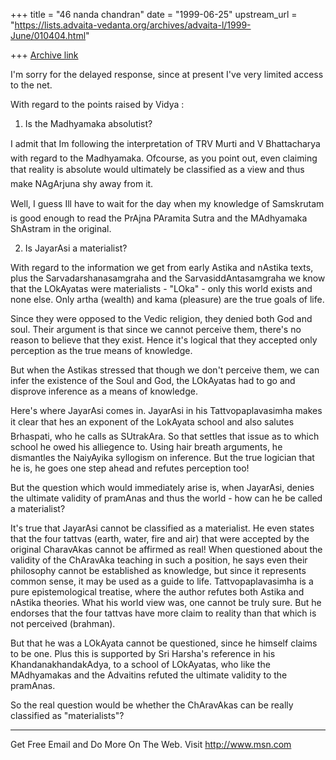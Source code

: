 +++
title = "46 nanda chandran"
date = "1999-06-25"
upstream_url = "https://lists.advaita-vedanta.org/archives/advaita-l/1999-June/010404.html"

+++
[Archive link](https://lists.advaita-vedanta.org/archives/advaita-l/1999-June/010404.html)

I'm sorry for the delayed response, since at present I've very limited
access to the net.

With regard to the points raised by Vidya :

1. Is the Madhyamaka absolutist?

I admit that Im following the interpretation of TRV Murti and V
Bhattacharya with regard to the Madhyamaka. Ofcourse, as you point out, even
claiming that reality is absolute would ultimately be classified as a view
and thus make NAgArjuna shy away from it.

Well, I guess Ill have to wait for the day when my knowledge of Samskrutam
is good enough to read the PrAjna PAramita Sutra and the MAdhyamaka ShAstram
in the original.

2. Is JayarAsi a materialist?

With regard to the information we get from early Astika and nAstika texts,
plus the Sarvadarshanasamgraha and the SarvasiddAntasamgraha we know that
the LOkAyatas were materialists - "LOka" - only this world exists and none
else. Only artha (wealth) and kama (pleasure) are the true goals of life.

Since they were opposed to the Vedic religion, they denied both God and
soul. Their argument is that since we cannot perceive them, there's no
reason to believe that they exist. Hence it's logical that they accepted
only perception as the true means of knowledge.

But when the Astikas stressed that though we don't perceive them, we can
infer the existence of the Soul and God, the LOkAyatas had to go and
disprove inference as a means of knowledge.

Here's where JayarAsi comes in. JayarAsi in his Tattvopaplavasimha makes it
clear that hes an exponent of the LokAyata school and also salutes
Brhaspati, who he calls as SUtrakAra. So that settles that issue as to which
school he owed his alliegence to. Using hair breath arguments, he dismantles
the NaiyAyika syllogism on inference. But the true logician that he is, he
goes one step ahead and refutes perception too!

But the question which would immediately arise is, when JayarAsi, denies the
ultimate validity of pramAnas and thus the world - how can he be called a
materialist?

It's true that JayarAsi cannot be classified as a materialist. He even
states that the four tattvas (earth, water, fire and air) that were accepted
by the original CharavAkas cannot be affirmed as real!
When questioned about the validity of the ChAravAka teaching in such a
position, he says even their philosophy cannot be established as knowledge,
but since it represents common sense, it may be used as a guide to life.
Tattvopaplavasimha is a pure epistemological treatise, where the author
refutes both Astika and nAstika theories. What his world view was, one
cannot be truly sure. But he endorses that the four tattvas have more claim
to reality than that which is not perceived (brahman).

But that he was a LOkAyata cannot be questioned, since he himself claims to
be one. Plus this is supported by Sri Harsha's reference in his
KhandanakhandakAdya, to a school of LOkAyatas, who like the MAdhyamakas and
the Advaitins refuted the ultimate validity to the pramAnas.

So the real question would be whether the ChAravAkas can be really
classified as "materialists"?


_______________________________________________________________
Get Free Email and Do More On The Web. Visit http://www.msn.com

